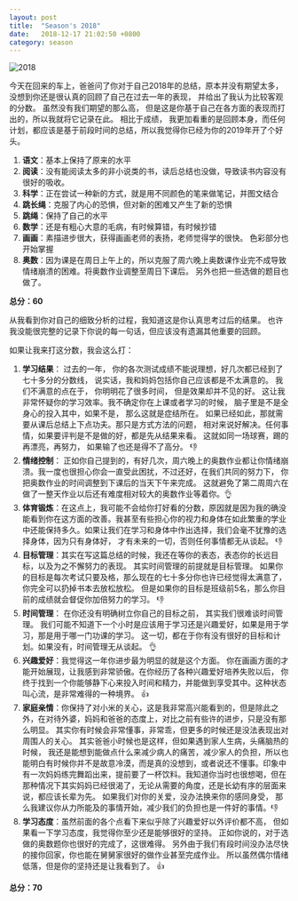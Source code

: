 ```yaml
---
layout: post
title:  "Season's 2018"
date:   2018-12-17 21:02:50 +0800
category: season
---
```

![2018](http://imgsrc.baidu.com/imgad/pic/item/7acb0a46f21fbe093c6c152860600c338744add8.jpg)

今天在回来的车上，爸爸问了你对于自己2018年的总结，原本并没有期望太多，没想到你还是很认真的回顾了自己在过去一年的表现， 并给出了我认为比较客观的分数。 虽然没有我们期望的那么高， 但是这是你基于自己在各方面的表现而打出的，所以我就将它记录在此。 相比于成绩， 我更加看重的是回顾本身，而任何计划，都应该是基于前段时间的总结，所以我觉得你已经为你的2019年开了个好头。 

1. **语文**：基本上保持了原来的水平
2. **阅读**：没有能阅读太多的非小说类的书，读后总结也没做，导致读书内容没有很好的吸收。
3. **科学**：正在尝试一种新的方式，就是用不同颜色的笔来做笔记，并图文结合
4. **跳长绳**：克服了内心的恐惧，但对新的困难又产生了新的恐惧
5. **跳绳**：保持了自己的水平
6. **数学**：还是有粗心大意的毛病，有时候算错，有时候抄错
7. **画画**：素描进步很大，获得画画老师的表扬，老师觉得学的很快。 色彩部分也开始掌握
8. **奥数**：因为课是在周日上午上的，所以克服了周六晚上奥数课作业完不成导致情绪崩溃的困难。将奥数作业调整至周日下课后。 另外也把一些选做的题目也做了。

**总分：60**

从我看到你对自己的细致分析的过程，我知道这是你认真思考过后的结果。 也许我没能很完整的记录下你说的每一句话，但应该没有遗漏其他重要的回顾。 

如果让我来打这分数，我会这么打：

1. **学习结果**： 过去的一年， 你的各次测试成绩不能说理想，好几次都已经到了七十多分的分数线， 说实话，我和妈妈包括你自己应该都是不太满意的。 我们不满意的点在于， 你明明花了很多时间， 但是效果却并不见的好。 这让我非常怀疑你的学习效率。我不确定你在上课或者学习的时候， 脑子里是不是全身心的投入其中，如果不是， 那么这就是症结所在。 如果已经如此，那就需要从课后总结上下点功夫。那只是方式方法的问题， 相对来说好解决。任何事情，如果要评判是不是做的好，都是先从结果来看。 这就如同一场球赛，踢的再漂亮，再努力， 如果输了也还是得不了高分。 👎
2. **情绪控制**： 正如你自己提到的，有好几次，周六晚上的奥数作业都让你情绪崩溃。我一度也很担心你会一直受此困扰，不过还好，在我们共同的努力下， 你把奥数作业的时间调整到下课后的当天下午来完成。 这就避免了第二周周六在做了一整天作业以后还有难度相对较大的奥数作业等着你。👌
3. **体育锻炼**：在这点上，我可能不会给你打好看的分数，原因就是因为我的确没能看到你在这方面的改善。我甚至有些担心你的视力和身体在如此繁重的学业中还能保持多久。如果让我们在学习和身体中作出选择，我们会毫不犹豫的选择身体，因为只有身体好， 才有未来的一切，否则任何事情都无从谈起。 👎
4. **目标管理**：其实在写这篇总结的时候，我还在等你的表态，表态你的长远目标，以及为之不懈努力的表现。 其实时间管理的前提就是目标管理。 如果你的目标是每次考试只要及格，那么现在的七十多分你也许已经觉得太满意了，你完全可以扔掉书本去放松放松。 但是如果你的目标是班级前5名，那么你目前的成绩就会督促你加倍努力的学习。 👎
4. **时间管理**： 在你还没有明确树立你自己的目标之前， 其实我们很难谈时间管理。 我们可能不知道下一个小时是应该用于学习还是兴趣爱好，如果是用于学习，那是用于哪一门功课的学习。 这一切，都在于你有没有很好的目标和计划。如果没有，时间管理无从谈起。 👌
5. **兴趣爱好**：我觉得这一年你进步最为明显的就是这个方面。 你在画画方面的才能开始展现，让我感到非常骄傲。在你经历了各种兴趣爱好培养失败以后， 你终于找到一个你能够静下心来投入时间和精力，并能做到享受其中。这种状态叫心流，是非常难得的一种境界。 👍
6. **家庭亲情**：你保持了对小米的关心，这是我非常高兴能看到的，但是除此之外，在对待外婆，妈妈和爸爸的态度上，对比之前有些许的进步，只是没有那么明显。 其实你有时候会非常懂事，非常乖，但更多的时候还是没法表现出对周围人的关心。 其实爸爸小时候也是这样，但如果遇到家人生病，头痛脑热的时候， 我还是能想到能做点什么来减少病人的痛苦，减少家人的负担，所以也能明白有时候你并不是故意冷漠，而是真的没想到，或者说还不懂事。印象中有一次妈妈练完舞蹈出来，提前要了一杯饮料。我知道你当时也很想喝，但在那种情况下其实妈妈已经很渴了，无论从需要的角度，还是长幼有序的层面来说，都应该长辈为先。 如果我们对你的关爱，没办法换来你的感同身受， 那么我建议你从力所能及的事情开始，减少我们的负担也是一件好的事情。👎
7. **学习态度**：虽然前面的各个点看下来似乎除了兴趣爱好以外评价都不高， 但如果看一下学习态度，我觉得你至少还是能够很好的坚持。 正如你说的，对于选做的奥数题你也很好的完成了，这很难得。 另外由于我们有段时间没办法尽快的接你回家，你也能在舅舅家很好的做作业甚至完成作业。 所以虽然偶尔情绪低落，但是你的坚持还是让我看到了。 👍

**总分：70**
